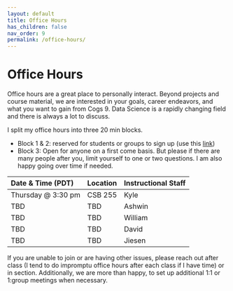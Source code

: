 ```yaml
---
layout: default
title: Office Hours
has_children: false
nav_order: 9
permalink: /office-hours/
---
```

# Office Hours
Office hours are a great place to personally interact. Beyond projects and course material, we are interested in your goals, career endeavors, and what you want to gain from Cogs 9. Data Science is a rapidly changing field and there is always a lot to discuss.

I split my office hours into three 20 min blocks.

- Block 1 & 2: reserved for students or groups to sign up (use this [link](https://docs.google.com/spreadsheets/d/1jtsbQL55JvpUGZjcG13DoCZRYn6nAzpSX5dWE48yVAc/edit?usp=sharing))
- Block 3: Open for anyone on a first come basis. But please if there are many people after you, limit yourself to one or two questions. I am also happy going over time if needed.


| Date & Time (PDT)   | Location              | Instructional Staff |
|:--------------------|:----------------------|:------------------- |
| Thursday @ 3:30 pm  | CSB 255               | Kyle                |
| TBD                 | TBD                   | Ashwin              |
| TBD                 | TBD                   | William             |
| TBD                 | TBD                   | David               |
| TBD                 | TBD                   | Jiesen              |


If you are unable to join or are having other issues, please reach out after class (I tend to do impromptu office hours after each class if I have time) or in section. Additionally, we are more than happy, to set up additional 1:1 or 1:group meetings when necessary.
